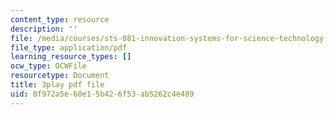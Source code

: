 ```yaml
---
content_type: resource
description: ''
file: /media/courses/sts-081-innovation-systems-for-science-technology-energy-manufacturing-and-health-spring-2017/8f972a5e60e15b426f53ab5262c4e489_AGFamePtVUI.pdf
file_type: application/pdf
learning_resource_types: []
ocw_type: OCWFile
resourcetype: Document
title: 3play pdf file
uid: 8f972a5e-60e1-5b42-6f53-ab5262c4e489
---
```

